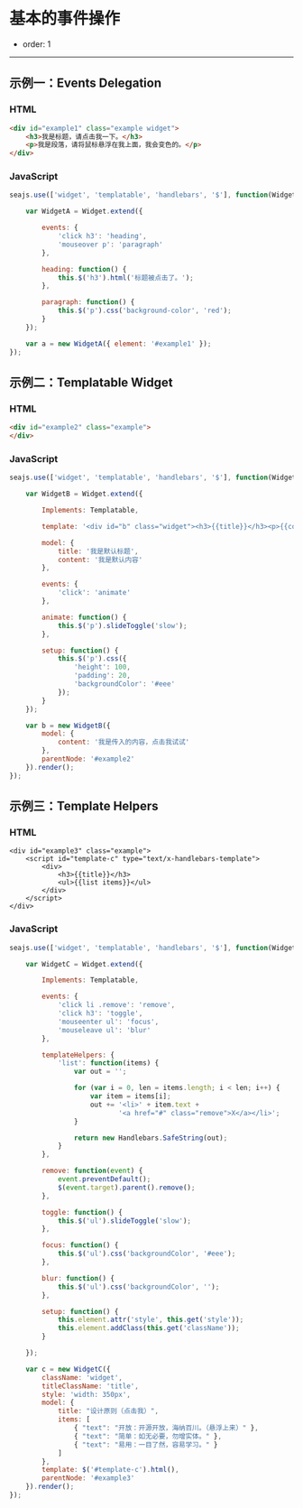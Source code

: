 # 基本的事件操作

- order: 1

---

<style>
    .widget {
        zoom: 1;
        display: inline;
        display: inline-block;
        border: 1px solid #ccc;
        padding: 20px;
        min-width: 300px;
    }

    #example3 li {
        list-style: none;
        clear: both;
    }

    #example3 li a {
        float: left;
    }

    #example3 .remove {
        float: right;
        text-decoration: none;
        color: red;
    }

    #example4 .action {
        padding: 0 20px
    }

    #example4 .action a {
        padding: 0 10px
    }
</style>


## 示例一：Events Delegation


### HTML

````html
<div id="example1" class="example widget">
    <h3>我是标题，请点击我一下。</h3>
    <p>我是段落，请将鼠标悬浮在我上面，我会变色的。</p>
</div>
````

### JavaScript

````js
seajs.use(['widget', 'templatable', 'handlebars', '$'], function(Widget, Templatable, Handlebars, $) {

    var WidgetA = Widget.extend({

        events: {
            'click h3': 'heading',
            'mouseover p': 'paragraph'
        },

        heading: function() {
            this.$('h3').html('标题被点击了。');
        },

        paragraph: function() {
            this.$('p').css('background-color', 'red');
        }
    });

    var a = new WidgetA({ element: '#example1' });
});
````


## 示例二：Templatable Widget


### HTML

````html
<div id="example2" class="example">
</div>
````

### JavaScript

````js
seajs.use(['widget', 'templatable', 'handlebars', '$'], function(Widget, Templatable, Handlebars, $) {

    var WidgetB = Widget.extend({

        Implements: Templatable,

        template: '<div id="b" class="widget"><h3>{{title}}</h3><p>{{content}}</p></div>',

        model: {
            title: '我是默认标题',
            content: '我是默认内容'
        },

        events: {
            'click': 'animate'
        },

        animate: function() {
            this.$('p').slideToggle('slow');
        },

        setup: function() {
            this.$('p').css({
                'height': 100,
                'padding': 20,
                'backgroundColor': '#eee'
            });
        }
    });

    var b = new WidgetB({
        model: {
            content: '我是传入的内容，点击我试试'
        },
        parentNode: '#example2'
    }).render();
});
````


## 示例三：Template Helpers


### HTML

<div id="example3" class="example">
    <script id="template-c" type="text/x-handlebars-template">
        <div>
            <h3>{{title}}</h3>
            <ul>{{list items}}</ul>
        </div>
    </script>
</div>

```
<div id="example3" class="example">
    <script id="template-c" type="text/x-handlebars-template">
        <div>
            <h3>{{title}}</h3>
            <ul>{{list items}}</ul>
        </div>
    </script>
</div>
```

### JavaScript

````js
seajs.use(['widget', 'templatable', 'handlebars', '$'], function(Widget, Templatable, Handlebars, $) {

    var WidgetC = Widget.extend({

        Implements: Templatable,

        events: {
            'click li .remove': 'remove',
            'click h3': 'toggle',
            'mouseenter ul': 'focus',
            'mouseleave ul': 'blur'
        },

        templateHelpers: {
            'list': function(items) {
                var out = '';

                for (var i = 0, len = items.length; i < len; i++) {
                    var item = items[i];
                    out += '<li>' + item.text +
                           '<a href="#" class="remove">X</a></li>';
                }

                return new Handlebars.SafeString(out);
            }
        },

        remove: function(event) {
            event.preventDefault();
            $(event.target).parent().remove();
        },

        toggle: function() {
            this.$('ul').slideToggle('slow');
        },

        focus: function() {
            this.$('ul').css('backgroundColor', '#eee');
        },

        blur: function() {
            this.$('ul').css('backgroundColor', '');
        },

        setup: function() {
            this.element.attr('style', this.get('style'));
            this.element.addClass(this.get('className'));
        }

    });

    var c = new WidgetC({
        className: 'widget',
        titleClassName: 'title',
        style: 'width: 350px',
        model: {
            title: "设计原则（点击我）",
            items: [
                { "text": "开放：开源开放，海纳百川。（悬浮上来）" },
                { "text": "简单：如无必要，勿增实体。" },
                { "text": "易用：一目了然，容易学习。" }
            ]
        },
        template: $('#template-c').html(),
        parentNode: '#example3'
    }).render();
});
````
